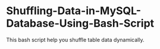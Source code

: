 # Shuffling-Data-in-MySQL-Database-Using-Bash-Script
This bash script help you shuffle table data dynamically.
